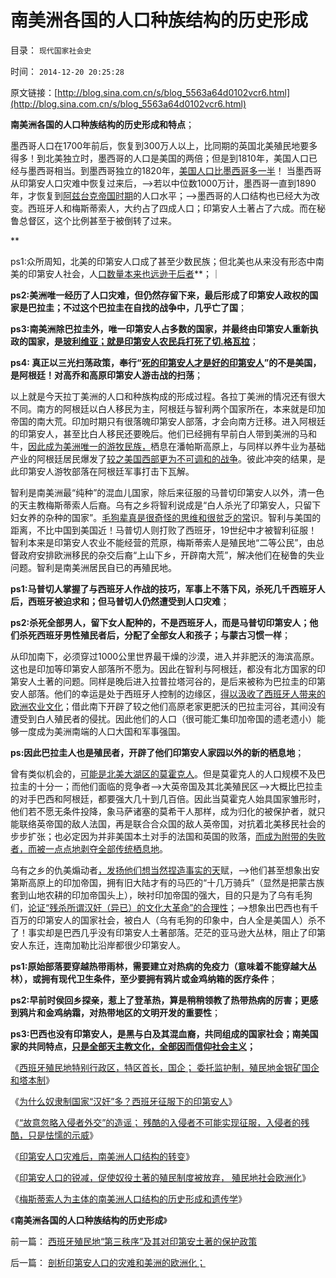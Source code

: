 # 南美洲各国的人口种族结构的历史形成

目录： `现代国家社会史` 

时间： `2014-12-20 20:25:28` 

原文链接：[http://blog.sina.com.cn/s/blog_5563a64d0102vcr6.html](http://blog.sina.com.cn/s/blog_5563a64d0102vcr6.html)

**南美洲各国的人口种族结构的历史形成和特点**；

墨西哥人口在1700年前后，恢复到300万人以上，比同期的英国北美殖民地要多得多！到北美独立时，墨西哥的人口是美国的两倍；但是到1810年，美国人口已经与墨西哥相当。到墨西哥独立的1820年，[美国人口比墨西哥多一半](../../../2011/5/22/美国的人口政策和移民政策.md)！
当墨西哥从印第安人口灾难中恢复过来后，——>若以中位数1000万计，墨西哥一直到1890年，才恢复到[阿兹台克帝国时期](../../../2014/11/29/被西班牙征服的阿兹台克帝国.md)的人口水平；——>墨西哥的人口结构也已经大为改变。西班牙人和梅斯蒂索人，大约占了四成人口；印第安人土著占了六成。而在秘鲁总督区，这个比例甚至于被倒转了过来。

**

ps1:众所周知，北美的印第安人口成了甚至少数民族；但北美也从来没有形态中南美的印第安人社会，人[口数量本来也远逊于后者](../../../2011/9/24/与欧洲人的冲突，不是印第安人口下降的原因.md)**；｜

**ps2:美洲唯一经历了人口灾难，但仍然存留下来，最后形成了印第安人政权的国家是巴拉圭；不过这个巴拉圭在自找的战争中，几乎亡了国**；

**ps3:南美洲除巴拉圭外，唯一印第安人占多数的国家，并最终由印第安人重新执政的国家，是[玻利维亚；就是印第安人农民兵打死了切.格瓦拉](../../../2014/1/24/天主教社会主义，南美暴力革命的温床.md)**；

**ps4: 真正以三光扫荡政策，奉行“[死的印第安人才是好的印第安人](../../../2011/9/24/谁欢呼“只有死的印第安人，才是好的印第安人”.md)”的不是美国，是阿根廷！对高乔和高原印第安人游击战的扫荡**；

以上就是今天拉丁美洲的人口和种族构成的形成过程。各拉丁美洲的情况还有很大不同。南方的阿根廷以白人移民为主，阿根廷与智利两个国家所在，本来就是印加帝国的南大荒。印加时期只有很落魄印第安人部落，才会向南方迁移。进入阿根廷的印第安人，甚至比白人移民还要晚后。他们已经拥有早前白人带到美洲的马和牛，[因此成为美洲唯一的游牧民族，](../../../2011/8/22/蛮族是奴隶社会伴生物；蛮族是集体奴隶.md)栖息在潘帕斯高原上，与同样以养牛业为基础产业的阿根廷居民爆发了[较之美国西部更为不可调和的战争](../../../2011/9/24/谁欢呼“只有死的印第安人，才是好的印第安人”.md)。彼此冲突的结果，是此印第安人游牧部落在阿根廷军事打击下瓦解。

智利是南美洲最“纯种”的混血儿国家，除后来征服的马普切印第安人以外，清一色的天主教梅斯蒂索人后裔。乌有之乡将智利说成是“白人杀光了印第安人，只留下妇女养的杂种的国家”。[毛狗辈真是很奇怪的思维和很贫乏的常](../../../2014/5/22/忽悠了左棍的百度与谷歌的区别，妖魔化美国和扣帽子的自由.md)识。智利与美国的距离，不比中国到美国近！马普切人则打败了西班牙，19世纪中才被智利征服！智利本来是印第安人农业不能经营的荒原，梅斯蒂索人是殖民地“二等公民”，由总督政府安排欧洲移民的杂交后裔“上山下乡，开辟南大荒”，解决他们在秘鲁的失业问题。智利是南美洲居民自已的再殖民地。

**ps1:马普切人掌握了与西班牙人作战的技巧，军事上不落下风，杀死几千西班牙人后，西班牙被迫求和；但马普切人仍然遭受到人口灾难**；

**ps2:杀死全部男人，留下女人配种的，不是西班牙人，而是马普切印第安人；他们杀死西班牙男性殖民者后，分配了全部女人和孩子；与蒙古习惯一样**；

从印加南下，必须穿过1000公里世界最干燥的沙漠，进入并非肥沃的海滨高原。这也是印加等印第安人部落所不愿为。因此在智利与阿根廷，都没有北方国家的印第安人土著的问题。同样是晚后进入拉普拉塔河谷的，是后来被称为巴拉圭的印第安人部落。他们的幸运是处于西班牙人控制的边缘区，[得以汲收了西班牙人带来的欧洲农业文化](../../../2014/12/1/新西班牙（墨西哥）农业形态大转型.md)；借此南下开辟了较之他们高原老家更肥沃的巴拉圭河谷，其间没有遭受到白人殖民者的侵扰。因此他们的人口（很可能汇集印加帝国的遗老遗小）能够一度成为美洲南端的人口大国和军事强国。

**ps:因此巴拉圭人也是殖民者，开辟了他们印第安人家园以外的新的栖息地**；

曾有类似机会的，[可能是北美大湖区的莫霍克人](../../../2011/9/27/印第安人自相残杀，彼此严重削弱.md)。但是莫霍克人的人口规模不及巴拉圭的十分一；而他们面临的竞争者——>大英帝国及其北美殖民区——>大概比巴拉圭的对手巴西和阿根廷，都要强大几十到几百倍。因此当莫霍克人始具国家雏形时，他们若不愿无条件投降，象马萨诸塞的莫希干人那样，成为归化的被保护者，就只能联络英帝国的敌人法国，再是联合合众国的敌人英帝国，对抗着北美移民社会的步步扩张；也必定因为并非美国本土对手的法国和英国的败落，[而成为附带的失败者，而被一点点地剥夺全部传统栖息地](../../../2011/9/29/（疾病＋落后），北美印第安人的黄昏.md)。

乌有之乡的仇美煽动者[，发扬他们想当然捏造事实的天](../../../2011/9/30/“美国屠杀印第安人”的菲利浦王战争的谎言.md)赋，——>他们甚至想象出安第斯高原上的印加帝国，拥有旧大陆才有的马匹的“十几万骑兵”（显然是把蒙古族套到山地农耕的印加帝国头上），映衬印加帝国的强大，目的只是为了乌有毛狗们，[论证“残杀所谓汉奸（异已）的文化大革命”的合理性](../../../2011/2/7/大刀向着鬼子们的头上砍去！.md)；——>想象出巴西也有千百万的印第安人的国家社会，被白人（乌有毛狗的印象中，白人全是美国人）杀不了！事实却是巴西几乎没有印第安人土著部落。茫茫的亚马逊大丛林，阻止了印第安人东迁，连南加勒比沿岸都很少印第安人。

**ps1:原始部落要穿越热带雨林，需要建立对热病的免疫力（意味着不能穿越大丛林），或拥有现代卫生条件，至少要拥有鸦片或金鸡纳箱的医疗条件**；

**ps2:早前时侯回乡探亲，惹上了登革热，算是稍稍领教了热带热病的厉害；更感到鸦片和金鸡纳霜，对热带地区的文明开发的重要性**；

**ps3:巴西也没有印第安人，是黑与白及其混血裔，共同组成的国家社会；南美国家的共同特点，[只是全部天主教文化，全部因而信仰社会主义](../../../2014/12/6/何种逻辑条件令“政府拉动经济增长”成为暴政？.md)；**

《[西班牙殖民地特别行政区，特区首长，国企；
委托监护制，殖民地金银矿国企和塔本制](../../../2014/12/14/西班牙殖民地特别行政区，特区首长，国企建设，印第安人税负；.md)》

《[为什么奴隶制国家“汉奸”多？西班牙征服下的印第安人](../../../2014/12/15/奴隶制国家“汉奸”多？西班牙征服下的印第安人.md)》

《[“故意忽略入侵者外交”的造谣；
残酷的入侵者不可能实现征服，入侵者的残酷，只是怯懦的示威](../../../2014/12/16/西班牙人凭外交手段，征服了墨西哥和印加帝国.md)》

《[印第安人口灾难后，南美洲人口结构的转变](../../../2014/12/17/印第安人口灾难后，南美洲人口结构的转变；.md)》

《[印第安人口的锐减，促使奴役土著的殖民制度被放弃，
殖民地社会欧洲化](../../../2014/12/18/剖析印第安人口的灾难和美洲的欧洲化；.md)》

《[梅斯蒂索人为主体的南美洲人口结构的历史形成和遗传学](../../../2014/12/19/梅斯蒂索人为主体的南美洲人口结构的历史形成和遗传学.md)》

《**南美洲各国的人口种族结构的历史形成**》

前一篇： [西班牙殖民地“第三秩序”及其对印第安土著的保护政策](../../../2014/12/21/西班牙殖民地“第三秩序”及其对印第安土著的保护政策.md)

后一篇： [剖析印第安人口的灾难和美洲的欧洲化；](../../../2014/12/18/剖析印第安人口的灾难和美洲的欧洲化；.md)

